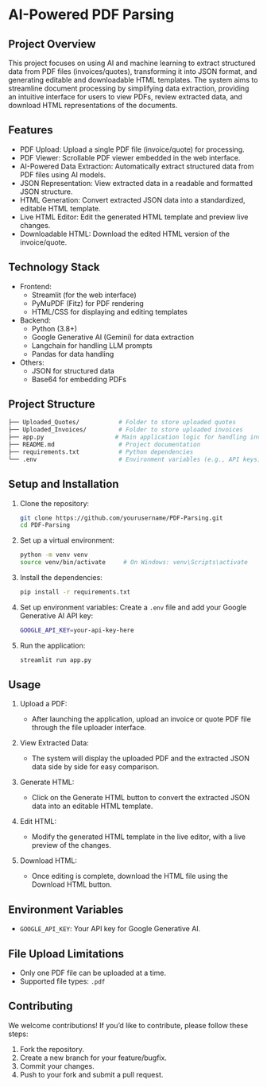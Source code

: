 # AI-Powered PDF Parsing

## Project Overview
This project focuses on using AI and machine learning to extract structured data from PDF files (invoices/quotes), transforming it into JSON format, and generating editable and downloadable HTML templates. The system aims to streamline document processing by simplifying data extraction, providing an intuitive interface for users to view PDFs, review extracted data, and download HTML representations of the documents.

## Features
- PDF Upload: Upload a single PDF file (invoice/quote) for processing.
- PDF Viewer: Scrollable PDF viewer embedded in the web interface.
- AI-Powered Data Extraction: Automatically extract structured data from PDF files using AI models.
- JSON Representation: View extracted data in a readable and formatted JSON structure.
- HTML Generation: Convert extracted JSON data into a standardized, editable HTML template.
- Live HTML Editor: Edit the generated HTML template and preview live changes.
- Downloadable HTML: Download the edited HTML version of the invoice/quote.

## Technology Stack
- Frontend:
  - Streamlit (for the web interface)
  - PyMuPDF (Fitz) for PDF rendering
  - HTML/CSS for displaying and editing templates
- Backend:
  - Python (3.8+)
  - Google Generative AI (Gemini) for data extraction
  - Langchain for handling LLM prompts
  - Pandas for data handling
- Others:
  - JSON for structured data
  - Base64 for embedding PDFs

## Project Structure
```bash
├── Uploaded_Quotes/           # Folder to store uploaded quotes
├── Uploaded_Invoices/         # Folder to store uploaded invoices
├── app.py                    # Main application logic for handling invoices/quotes
├── README.md                  # Project documentation
├── requirements.txt           # Python dependencies
└── .env                       # Environment variables (e.g., API keys)
```

## Setup and Installation

1. Clone the repository:
   ```bash
   git clone https://github.com/yourusername/PDF-Parsing.git
   cd PDF-Parsing
   ```

2. Set up a virtual environment:
   ```bash
   python -m venv venv
   source venv/bin/activate     # On Windows: venv\Scripts\activate
   ```

3. Install the dependencies:
   ```bash
   pip install -r requirements.txt
   ```

4. Set up environment variables:
   Create a `.env` file and add your Google Generative AI API key:
   ```bash
   GOOGLE_API_KEY=your-api-key-here
   ```

5. Run the application:
   ```bash
   streamlit run app.py
   ```

## Usage

1. Upload a PDF:
   - After launching the application, upload an invoice or quote PDF file through the file uploader interface.
   
2. View Extracted Data:
   - The system will display the uploaded PDF and the extracted JSON data side by side for easy comparison.

3. Generate HTML:
   - Click on the Generate HTML button to convert the extracted JSON data into an editable HTML template.

4. Edit HTML:
   - Modify the generated HTML template in the live editor, with a live preview of the changes.

5. Download HTML:
   - Once editing is complete, download the HTML file using the Download HTML button.

## Environment Variables

- `GOOGLE_API_KEY`: Your API key for Google Generative AI.

## File Upload Limitations
- Only one PDF file can be uploaded at a time.
- Supported file types: `.pdf`

## Contributing
We welcome contributions! If you’d like to contribute, please follow these steps:
1. Fork the repository.
2. Create a new branch for your feature/bugfix.
3. Commit your changes.
4. Push to your fork and submit a pull request.
